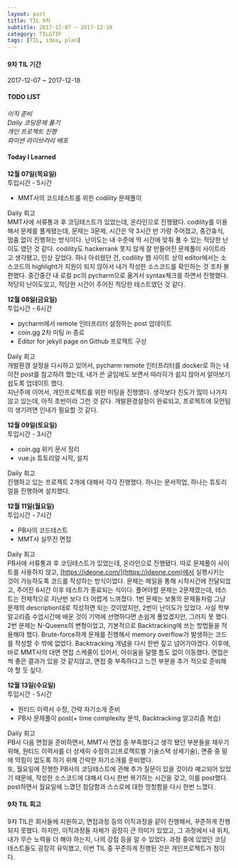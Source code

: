 ```yaml
---
layout: post
title: TIL 9차
subtitle: 2017-12-07 ~ 2017-12-18
category: TIL&TIF
tags: [TIL, idea, plan]
---
```

<h4>9차 TIL 기간</h4>

2017-12-07 ~ 2017-12-18

<h4>TODO LIST</h4>

<i class="fa fa-check-square-o" aria-hidden="true"> 이직 준비</i><br/>
<i class="fa fa-check-square-o" aria-hidden="true"> Daily 코딩문제 풀기</i><br/>
<i class="fa fa-check-square-o" aria-hidden="true"> 개인 프로젝트 진행</i><br/>
<i class="fa fa-square-o" aria-hidden="true"> 파이썬 라이브러리 배포</i><br/>

<h4>Today I Learned</h4>

**12월 07일(목요일)**<br/>
투입시간 - 5시간
- MMT사의 코드테스트를 위한 codility 문제풀이

Daily 회고<br/>
MMT사에 서류통과 후 코딩테스트가 있었는데, 온라인으로 진행됐다. codility를 이용해서 문제를 풀게됐는데,
문제는 3문제, 시간은 약 3시간 반 가량 주어졌고, 중간휴식, 멈춤 없이 진행하는 방식이다.
난이도는 내 수준에 딱 시간에 맞춰 풀 수 있는 적당한 난이도 였던 것 같다. codility도 hackerrank 못지 않게 잘 만들어진
문제풀이 사이트라고 생각됐고, 인상 깊었다. 하나 아쉬웠던 건, codility 웹 사이트 상의 editor에서는 소스코드의 highlight가
지원이 되지 않아서 내가 작성한 소스코드를 확인하는 것 조차 불편했다. 중간중간 내 로컬 pc의 pycharm으로 옮겨서 syntax체크를
하면서 진행했다. 적당히 난이도있고, 적당한 시간이 주어진 적당한 테스트였던 것 같다.<br/>

**12월 08일(금요일)**<br/>
투입시간 - 6시간
- pycharm에서 remote 인터프리터 설정하는 post 업데이트
- coin.gg 2차 미팅 in 종로
- Editor for jekyll page on Github 프로젝트 구상

Daily 회고<br/>
개발환경 설정을 다시하고 있어서, pycharm remote 인터프리터를 docker로 하는 내 이전 post를 참고하려
했는데, 내가 쓴 글임에도 보면서 따라히가 쉽지 않아서 알아보기 쉽도록 업데이트 했다.<br/>
지난주에 이어서, 개인프로젝트를 위한 미팅을 진행했다. 생각보다 진도가 많이 나가지 않고 있는데,
아직 초반이라 그런 것 같다. 개발환경설정이 완료되고, 프로젝트에 모먼텀이 생기려면 인내가 필요할 것 같다.<br/>

**12월 09일(토요일)**<br/>
투입시간 - 3시간
- coin.gg 위키 문서 정리
- vue.js 튜토리얼 시작, 설치

Daily 회고<br/>
진행하고 있는 프로젝트 2개에 대해서 각각 진행했다. 하나는 문서작업, 하나는 튜토리얼을 진행하며
설치했다.<br/>

**12월 11일(월요일)**<br/>
투입시간 - 7시간
- PB사의 코드테스트
- MMT사 실무진 면접

Daily 회고<br/>
PB사에 서류통과 후 코딩테스트가 있었는데, 온라인으로 진행됐다. 따로 문제풀이 사이트를 사용하지 않고,
[https://ideone.com/](https://ideone.com)에서 실행시키는 것이 가능하도록 코드를 작성하는 방식이었다.
문제는 메일을 통해 시작시간에 전달되었고, 주어진 6시간 이후 테스트가 종료되는 식이다. 풀어야할 문제는 2문제였는데,
테스트는 전체적으로 지난번 보다 더 어렵게 느껴졌다. 1번 문제는 보통의 문제들처럼 그냥 문제의 description대로
작성하면 되는 것이었지만, 2번이 난이도가 있었다. 사실 학부 알고리즘 수업시간에 배운 것이 기억에 선명하다면 손쉽게 풀었겠지만,
그러지 못 했다. 2번 문제는 N-Queens의 변형이었고, 기본적으로 Backtracking에 쓰는 방법들을 적용해야 했다.
Brute-force하게 문제를 진행해서 memory overflow가 발생하는 코드를 작성할 수 밖에 없었다.
Backtracking 개념을 다시 한번 짚고 넘어가야겠다.
이후에, 바로 MMT사의 대면 면접 스케줄이 있어서, 아쉬움을 달랠 틈도 없이 이동했다.
면접은 썩 좋은 결과가 있을 것 같지않고, 면접 중 부족하다고 느낀 부분을 추가 적으로 준비해야 할 듯 싶다.

**12월 13일(수요일)**<br/>
투입시간 - 5시간
- 원티드 이력서 수정, 간략 자기소개 준비
- PB사 문제풀이 post(+ time complexity 분석, Backtracking 알고리즘 복습)

Daily 회고<br/>
PB사 다음 면접을 준비하면서, MMT사 면접 중 부족했다고 생각 됐던 부분들을 채우기 위해,
원티드 이력서를 더 상세히 수정하고(프로젝트별 기술스택 상세기술), 면중 중 말에 막힘이 없도록 하기 위해
간략한 자기소개를 준비했다.<br/>
또, 월요일에 진행한 PB사의 코딩테스트에 관해 추가 질문이 있을 것이라 예고되어 있었기 때문에,
작성한 소스코드에 대해서 다시 한번 복기하는 시간을 갖고, 이를 post했다. post하면서 월요일에 느꼈던 참담함과 스스로에 대한 멍청함을 다시 한번 느꼈다.<br/>


<h4>9차 TIL 회고</h4>

9차 TIL은 회사들에 지원하고, 면접과정 등의 이직과정을 같이 진행해서, 꾸준하게 진행되지 못했다.
하지만, 이직과정들 자체가 굉장히 큰 의미가 있었고, 그 과정에서 내 위치, 내가 무슨 노력을 더 해야 하는지,
나의 강점 등을 알 수 있었다. 과정 중에 있었던 코딩테스트들도 굉장히 유익했고, 이번 TIL 중
꾸준하게 진행된 것은 개인프로젝트가 점이다.